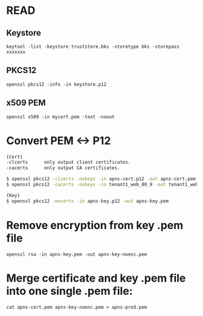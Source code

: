 
# READ
## Keystore 
`keytool -list -keystore truststore.bks -storetype bks -storepass xxxxxxx`

## PKCS12 
`openssl pkcs12 -info -in keystore.p12`

## x509 PEM
`openssl x509 -in mycert.pem -text -noout`

# Convert PEM <-> P12 
```sh
(Cert)
-clcerts      only output client certificates.
-cacerts      only output CA certificates.

$ openssl pkcs12 -clcerts -nokeys -in apns-cert.p12 -out apns-cert.pem
$ openssl pkcs12 -cacerts -nokeys -in tenant1_web_80_9 -out tenant1_web_80_9.pem

(Key)
$ openssl pkcs12 -nocerts -in apns-key.p12 -out apns-key.pem
```

# Remove encryption from key .pem file 
`openssl rsa -in apns-key.pem -out apns-key-noenc.pem`

# Merge certificate and key .pem file into one single .pem file:
`cat apns-cert.pem apns-key-noenc.pem > apns-prod.pem`

